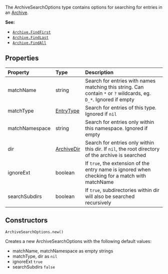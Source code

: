 The <type>ArchiveSearchOptions</type> type contains options for searching for entries in an <type>[Archive](Archive.md)</type>.

**See:**

* <code>[Archive.FindFirst](Archive.md#findfirst)</code>
* <code>[Archive.FindLast](Archive.md#findlast)</code>
* <code>[Archive.FindAll](Archive.md#findall)</code>

## Properties

| Property | Type | Description |
|:---------|:-----|:------------|
<prop class="rw">matchName</prop> | <type>string</type> | Search for entries with names matching this string. Can contain `*` or `?` wildcards, eg. `D_*`. Ignored if empty
<prop class="rw">matchType</prop> | <type>[EntryType](EntryType.md)</type> | Search for entries of this type. Ignored if `nil`
<prop class="rw">matchNamespace</prop> | <type>string</type> | Search for entries only within this namespace. Ignored if empty
<prop class="rw">dir</prop> | <type>[ArchiveDir](ArchiveDir.md)</type> | Search for entries only within this dir. If `nil`, the root directory of the archive is searched
<prop class="rw">ignoreExt</prop> | <type>boolean</type> | If `true`, the extension of the entry name is ignored when checking for a match with <prop>matchName</prop>
<prop class="rw">searchSubdirs</prop> | <type>boolean</type> | If `true`, subdirectories within <prop>dir</prop> will also be searched recursively

## Constructors

<code><type>ArchiveSearchOptions</type>.<func>new</func>()</code>

Creates a new <type>ArchiveSearchOptions</type> with the following default values:

* <prop>matchName</prop>, <prop>matchNamespace</prop> as empty strings
* <prop>matchType</prop>, <prop>dir</prop> as `nil`
* <prop>ignoreExt</prop> `true`
* <prop>searchSubdirs</prop> `false`
